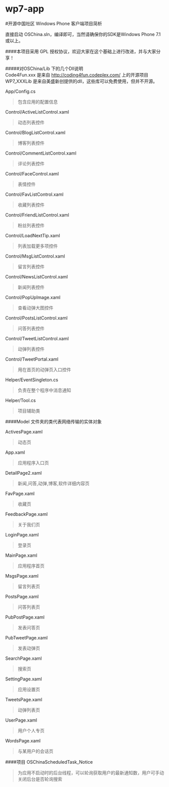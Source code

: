 wp7-app
=======
#开源中国社区 Windows Phone 客户端项目简析

直接启动 OSChina.sln，编译即可，当然请确保你的SDK是Windows Phone 7.1或以上。<br/>

####本项目采用 GPL 授权协议，欢迎大家在这个基础上进行改进，并与大家分享！

#####对OSChina/Lib 下的几个Dll说明<br/>
Code4Fun.xxx 是来自 http://coding4fun.codeplex.com/ 上的开源项目<br/>
WP7_XXXLib 是来自美盛新创提供的dll，这些库可以免费使用，但并不开源。

App/Config.cs
>包含应用的配置信息

Control/ActiveListControl.xaml
>动态列表控件

Control/BlogListControl.xaml
>博客列表控件

Control/CommentListControl.xaml
>评论列表控件

Control/FaceControl.xaml
>表情控件

Control/FavListControl.xaml
>收藏列表控件

Control/FriendListControl.xaml
>粉丝列表控件

Control/LoadNextTip.xaml
>列表加载更多项控件

Control/MsgListControl.xaml
>留言列表控件

Control/NewsListControl.xaml
>新闻列表控件

Control/PopUpImage.xaml
>查看动弹大图控件

Control/PostsListControl.xaml
>问答列表控件

Control/TweetListControl.xaml
>动弹列表控件

Control/TweetPortal.xaml
>用在首页的动弹页入口控件

Helper/EventSingleton.cs
>负责在整个程序中消息通知

Helper/Tool.cs
>项目辅助类

####Model 文件夹的类代表网络传输的实体对象

ActivesPage.xaml
>动态页

App.xaml
>应用程序入口页

DetailPage2.xaml
>新闻,问答,动弹,博客,软件详细内容页

FavPage.xaml
>收藏页

FeedbackPage.xaml
>关于我们页

LoginPage.xaml
>登录页

MainPage.xaml
>应用程序首页

MsgsPage.xaml
>留言列表页

PostsPage.xaml
>问答列表页

PubPostPage.xaml
>发表问答页

PubTweetPage.xaml
>发表动弹页

SearchPage.xaml
>搜索页

SettingPage.xaml
>应用设置页

TweetsPage.xaml
>动弹列表页

UserPage.xaml
>用户个人专页

WordsPage.xaml
>与某用户的会话页

####项目 OSChinaScheduledTask_Notice 
>为应用不启动时的后台线程，可以轮询获取用户的最新通知数，用户可手动关闭后台是否轮询搜索
